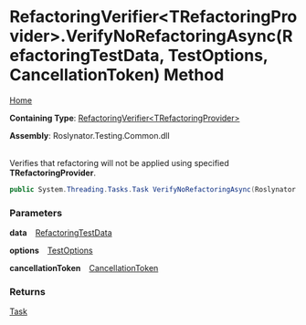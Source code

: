 # RefactoringVerifier\<TRefactoringProvider>\.VerifyNoRefactoringAsync\(RefactoringTestData, TestOptions, CancellationToken\) Method

[Home](../../../../README.md)

**Containing Type**: [RefactoringVerifier\<TRefactoringProvider>](../README.md)

**Assembly**: Roslynator\.Testing\.Common\.dll

\
Verifies that refactoring will not be applied using specified **TRefactoringProvider**\.

```csharp
public System.Threading.Tasks.Task VerifyNoRefactoringAsync(Roslynator.Testing.RefactoringTestData data, Roslynator.Testing.TestOptions options = null, System.Threading.CancellationToken cancellationToken = default)
```

### Parameters

**data** &ensp; [RefactoringTestData](../../RefactoringTestData/README.md)

**options** &ensp; [TestOptions](../../TestOptions/README.md)

**cancellationToken** &ensp; [CancellationToken](https://docs.microsoft.com/en-us/dotnet/api/system.threading.cancellationtoken)

### Returns

[Task](https://docs.microsoft.com/en-us/dotnet/api/system.threading.tasks.task)

